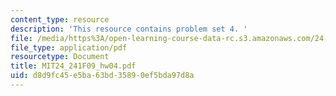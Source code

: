 ```yaml
---
content_type: resource
description: 'This resource contains problem set 4. '
file: /media/https%3A/open-learning-course-data-rc.s3.amazonaws.com/24-241-logic-i-fall-2009/d8d9fc45e5ba63bd35890ef5bda97d8a_MIT24_241F09_hw04.pdf
file_type: application/pdf
resourcetype: Document
title: MIT24_241F09_hw04.pdf
uid: d8d9fc45-e5ba-63bd-3589-0ef5bda97d8a
---
```

